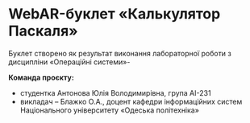 # WebAR-буклет «Калькулятор Паскаля»
 Буклет створено як результат виконання лабораторної роботи з дисципліни
«Операційні системи»- 

**Команда проєкту:** 
- студентка Антонова Юлія Володимирівна, група АІ-231
- викладач – Блажко О.А., доцент кафедри інформаційних систем Національного
університету «Одеська політехніка» 
